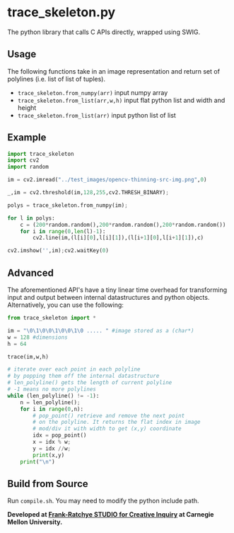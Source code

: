 # trace_skeleton.py

The python library that calls C APIs directly, wrapped using SWIG.

## Usage

The following functions take in an image representation and return set of polylines (i.e. list of list of tuples).

- `trace_skeleton.from_numpy(arr)` input numpy array
- `trace_skeleton.from_list(arr,w,h)` input flat python list and width and height
- `trace_skeleton.from_list(arr)` input python list of list


## Example

```python
import trace_skeleton
import cv2
import random

im = cv2.imread("../test_images/opencv-thinning-src-img.png",0)

_,im = cv2.threshold(im,128,255,cv2.THRESH_BINARY);

polys = trace_skeleton.from_numpy(im);

for l in polys:
	c = (200*random.random(),200*random.random(),200*random.random())
	for i in range(0,len(l)-1):
		cv2.line(im,(l[i][0],l[i][1]),(l[i+1][0],l[i+1][1]),c)

cv2.imshow('',im);cv2.waitKey(0)
```

## Advanced

The aforementioned API's have a tiny linear time overhead for transforming input and output between internal datastructures and python objects. Alternatively, you can use the following: 

```python
from trace_skeleton import *

im = "\0\1\0\0\1\0\0\1\0 ..... " #image stored as a (char*)
w = 128 #dimensions
h = 64

trace(im,w,h)

# iterate over each point in each polyline
# by popping them off the internal datastructure
# len_polyline() gets the length of current polyline
# -1 means no more polylines
while (len_polyline() != -1):
	n = len_polyline();
	for i in range(0,n):
		# pop_point() retrieve and remove the next point
		# on the polyline. It returns the flat index in image
		# mod/div it with width to get (x,y) coordinate
		idx = pop_point()
		x = idx % w;
		y = idx //w;
		print(x,y)
	print("\n")
```

## Build from Source

Run `compile.sh`. You may need to modify the python include path.

**Developed at [Frank-Ratchye STUDIO for Creative Inquiry](https://studioforcreativeinquiry.org) at Carnegie Mellon University.**

